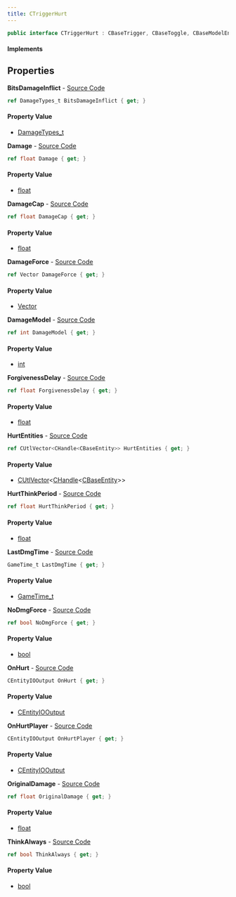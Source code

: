 ```yaml
---
title: CTriggerHurt
---
```


```csharp
public interface CTriggerHurt : CBaseTrigger, CBaseToggle, CBaseModelEntity, CBaseEntity, CEntityInstance, ISchemaClass<CEntityInstance>, ISchemaClass<CBaseEntity>, ISchemaClass<CBaseModelEntity>, ISchemaClass<CBaseToggle>, ISchemaClass<CBaseTrigger>, ISchemaClass<CTriggerHurt>, ISchemaField, ISchemaClass, INativeHandle
```

#### Implements

## Properties

**BitsDamageInflict** - [Source Code](https://github.com/swiftly-solution/swiftlys2/blob/main/managed/src/SwiftlyS2.Generated/Schemas/Interfaces/CTriggerHurt.cs#L26)

```csharp
ref DamageTypes_t BitsDamageInflict { get; }
```

#### Property Value

- [DamageTypes_t](/docs/api/shared/schemadefinitions/damagetypes_t)

**Damage** - [Source Code](https://github.com/swiftly-solution/swiftlys2/blob/main/managed/src/SwiftlyS2.Generated/Schemas/Interfaces/CTriggerHurt.cs#L18)

```csharp
ref float Damage { get; }
```

#### Property Value

- [float](https://learn.microsoft.com/dotnet/api/system.single)

**DamageCap** - [Source Code](https://github.com/swiftly-solution/swiftlys2/blob/main/managed/src/SwiftlyS2.Generated/Schemas/Interfaces/CTriggerHurt.cs#L20)

```csharp
ref float DamageCap { get; }
```

#### Property Value

- [float](https://learn.microsoft.com/dotnet/api/system.single)

**DamageForce** - [Source Code](https://github.com/swiftly-solution/swiftlys2/blob/main/managed/src/SwiftlyS2.Generated/Schemas/Interfaces/CTriggerHurt.cs#L32)

```csharp
ref Vector DamageForce { get; }
```

#### Property Value

- [Vector](/docs/api/shared/natives/vector)

**DamageModel** - [Source Code](https://github.com/swiftly-solution/swiftlys2/blob/main/managed/src/SwiftlyS2.Generated/Schemas/Interfaces/CTriggerHurt.cs#L28)

```csharp
ref int DamageModel { get; }
```

#### Property Value

- [int](https://learn.microsoft.com/dotnet/api/system.int32)

**ForgivenessDelay** - [Source Code](https://github.com/swiftly-solution/swiftlys2/blob/main/managed/src/SwiftlyS2.Generated/Schemas/Interfaces/CTriggerHurt.cs#L24)

```csharp
ref float ForgivenessDelay { get; }
```

#### Property Value

- [float](https://learn.microsoft.com/dotnet/api/system.single)

**HurtEntities** - [Source Code](https://github.com/swiftly-solution/swiftlys2/blob/main/managed/src/SwiftlyS2.Generated/Schemas/Interfaces/CTriggerHurt.cs#L42)

```csharp
ref CUtlVector<CHandle<CBaseEntity>> HurtEntities { get; }
```

#### Property Value

- [CUtlVector](/docs/api/shared/natives/cutlvector-1)<[CHandle](/docs/api/shared/natives/chandle-1)<[CBaseEntity](/docs/api/shared/schemadefinitions/cbaseentity)>>

**HurtThinkPeriod** - [Source Code](https://github.com/swiftly-solution/swiftlys2/blob/main/managed/src/SwiftlyS2.Generated/Schemas/Interfaces/CTriggerHurt.cs#L36)

```csharp
ref float HurtThinkPeriod { get; }
```

#### Property Value

- [float](https://learn.microsoft.com/dotnet/api/system.single)

**LastDmgTime** - [Source Code](https://github.com/swiftly-solution/swiftlys2/blob/main/managed/src/SwiftlyS2.Generated/Schemas/Interfaces/CTriggerHurt.cs#L22)

```csharp
GameTime_t LastDmgTime { get; }
```

#### Property Value

- [GameTime_t](/docs/api/shared/schemadefinitions/gametime_t)

**NoDmgForce** - [Source Code](https://github.com/swiftly-solution/swiftlys2/blob/main/managed/src/SwiftlyS2.Generated/Schemas/Interfaces/CTriggerHurt.cs#L30)

```csharp
ref bool NoDmgForce { get; }
```

#### Property Value

- [bool](https://learn.microsoft.com/dotnet/api/system.boolean)

**OnHurt** - [Source Code](https://github.com/swiftly-solution/swiftlys2/blob/main/managed/src/SwiftlyS2.Generated/Schemas/Interfaces/CTriggerHurt.cs#L38)

```csharp
CEntityIOOutput OnHurt { get; }
```

#### Property Value

- [CEntityIOOutput](/docs/api/shared/schemadefinitions/centityiooutput)

**OnHurtPlayer** - [Source Code](https://github.com/swiftly-solution/swiftlys2/blob/main/managed/src/SwiftlyS2.Generated/Schemas/Interfaces/CTriggerHurt.cs#L40)

```csharp
CEntityIOOutput OnHurtPlayer { get; }
```

#### Property Value

- [CEntityIOOutput](/docs/api/shared/schemadefinitions/centityiooutput)

**OriginalDamage** - [Source Code](https://github.com/swiftly-solution/swiftlys2/blob/main/managed/src/SwiftlyS2.Generated/Schemas/Interfaces/CTriggerHurt.cs#L16)

```csharp
ref float OriginalDamage { get; }
```

#### Property Value

- [float](https://learn.microsoft.com/dotnet/api/system.single)

**ThinkAlways** - [Source Code](https://github.com/swiftly-solution/swiftlys2/blob/main/managed/src/SwiftlyS2.Generated/Schemas/Interfaces/CTriggerHurt.cs#L34)

```csharp
ref bool ThinkAlways { get; }
```

#### Property Value

- [bool](https://learn.microsoft.com/dotnet/api/system.boolean)

